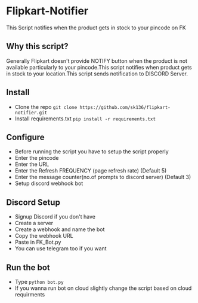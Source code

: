 # Flipkart-Notifier
This Script notifies when the product gets in stock to your pincode on FK

## Why this script?
Generally Flipkart doesn't provide NOTIFY button when the product is not available particularly to your pincode.This script notifies when product gets in stock to your location.This script sends notification to DISCORD Server.

## Install
- Clone the repo `git clone https://github.com/sk136/flipkart-notifier.git`
- Install requirements.txt `pip install -r requirements.txt`

## Configure
- Before running the script you have to setup the script properly
- Enter the pincode
- Enter the URL
- Enter the Refresh FREQUENCY (page refresh rate) (Default 5)
- Enter the message counter(no.of prompts to discord server) (Default 3) 
- Setup discord webhook bot

## Discord Setup
- Signup Discord if you don't have
- Create a server
- Create a webhook and name the bot
- Copy the webhook URL
- Paste in FK_Bot.py
- You can use telegram too if you want

## Run the bot
- Type `python bot.py`
- If you wanna run bot on cloud slightly change the script based on cloud requirments
